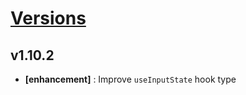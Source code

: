 # [Versions](https://github.com/Tracktor/react-utils/releases)

## v1.10.2
- **[enhancement]** : Improve `useInputState` hook type
